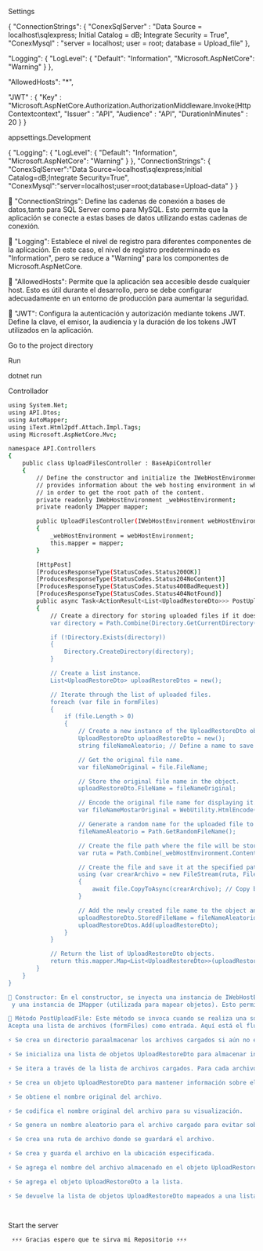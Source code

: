 
Settings

{
  "ConnectionStrings": {
    "ConexSqlServer" : "Data Source = localhost\\sqlexpress; Initial Catalog = dB; Integrate Security = True",
    "ConexMysql" : "server = localhost; user = root; database = Upload_file"
  },
  
  "Logging": {
    "LogLevel": {
      "Default": "Information",
      "Microsoft.AspNetCore": "Warning"
    }
  },
  
  "AllowedHosts": "*",

  "JWT" : {
    "Key" : "Microsoft.AspNetCore.Authorization.AuthorizationMiddleware.Invoke(HttpContextcontext",
    "Issuer" : "API",
    "Audience" : "API",
    "DurationInMinutes" : 20
  }
}

appsettings.Development

{
  "Logging": {
    "LogLevel": {
      "Default": "Information",
      "Microsoft.AspNetCore": "Warning"
    }
  },
  "ConnectionStrings": {
    "ConexSqlServer":"Data Source=localhost\\sqlexpress;Initial Catalog=dB;Integrate Security=True",
    "ConexMysql":"server=localhost;user=root;database=Upload-data"
  }
}


🧠 "ConnectionStrings": Define las cadenas de conexión a bases de datos,tanto para SQL Server como para MySQL.
 Esto permite que la aplicación se conecte a estas bases de datos utilizando estas cadenas de conexión.


🧠 "Logging": Establece el nivel de registro para diferentes componentes de la aplicación.
 En este caso, el nivel de registro predeterminado es "Information",
  pero se reduce a "Warning" para los componentes de Microsoft.AspNetCore.


🧠 "AllowedHosts": Permite que la aplicación sea accesible desde cualquier host. Esto es útil durante el desarrollo,
 pero se debe configurar adecuadamente en un entorno de producción para aumentar la seguridad.


🧠 "JWT": Configura la autenticación y autorización mediante tokens JWT. Define la clave, el emisor,
 la audiencia y la duración de los tokens JWT utilizados en la aplicación.

Go to the project directory

Run

dotnet run

Controllador

```bash
using System.Net;
using API.Dtos;
using AutoMapper;
using iText.Html2pdf.Attach.Impl.Tags;
using Microsoft.AspNetCore.Mvc;

namespace API.Controllers
{
    public class UploadFilesController : BaseApiController
    {
        // Define the constructor and initialize the IWebHostEnvironment variable, which
        // provides information about the web hosting environment in which an application runs,
        // in order to get the root path of the content.
        private readonly IWebHostEnvironment _webHostEnvironment;
        private readonly IMapper mapper;

        public UploadFilesController(IWebHostEnvironment webHostEnvironment, IMapper mapper)
        {
            _webHostEnvironment = webHostEnvironment;
            this.mapper = mapper;
        }

        [HttpPost]
        [ProducesResponseType(StatusCodes.Status200OK)]
        [ProducesResponseType(StatusCodes.Status204NoContent)]
        [ProducesResponseType(StatusCodes.Status400BadRequest)]
        [ProducesResponseType(StatusCodes.Status404NotFound)]
        public async Task<ActionResult<List<UploadRestoreDto>>> PostUploadFile(List<IFormFile> formFiles)
        {
            // Create a directory for storing uploaded files if it doesn't exist, and obtain the current working directory of the application.
            var directory = Path.Combine(Directory.GetCurrentDirectory(), "Uploads\\files");

            if (!Directory.Exists(directory))
            {
                Directory.CreateDirectory(directory);
            }

            // Create a list instance.
            List<UploadRestoreDto> uploadRestoreDtos = new();

            // Iterate through the list of uploaded files.
            foreach (var file in formFiles)
            {
                if (file.Length > 0)
                {
                    // Create a new instance of the UploadRestoreDto object.
                    UploadRestoreDto uploadRestoreDto = new();
                    string fileNameAleatorio; // Define a name to save the new uploaded file.

                    // Get the original file name.
                    var fileNameOriginal = file.FileName;

                    // Store the original file name in the object.
                    uploadRestoreDto.FileName = fileNameOriginal;

                    // Encode the original file name for displaying it.
                    var fileNameMostarOriginal = WebUtility.HtmlEncode(fileNameOriginal);

                    // Generate a random name for the uploaded file to prevent overwriting.
                    fileNameAleatorio = Path.GetRandomFileName();

                    // Create the file path where the file will be stored.
                    var ruta = Path.Combine(_webHostEnvironment.ContentRootPath, "Uploads\\files", fileNameAleatorio);

                    // Create the file and save it at the specified path.
                    using (var crearArchivo = new FileStream(ruta, FileMode.Create))
                    {
                        await file.CopyToAsync(crearArchivo); // Copy bytes from the current stream to another stream.
                    }

                    // Add the newly created file name to the object and then store it in the list.
                    uploadRestoreDto.StoredFileName = fileNameAleatorio;
                    uploadRestoreDtos.Add(uploadRestoreDto);
                }
            }

            // Return the list of UploadRestoreDto objects.
            return this.mapper.Map<List<UploadRestoreDto>>(uploadRestoreDtos);
        }
    }
}

🧠 Constructor: En el constructor, se inyecta una instancia de IWebHostEnvironment (que proporciona información sobre el entorno de alojamiento de la aplicación)
 y una instancia de IMapper (utilizada para mapear objetos). Esto permite acceder al entorno de alojamiento y al mapeo de objetos dentro del controlador.

🧠 Método PostUploadFile: Este método se invoca cuando se realiza una solicitud HTTP POST en la ruta del controlador. 
Acepta una lista de archivos (formFiles) como entrada. Aquí está el flujo de trabajo:

⚡️ Se crea un directorio paraalmacenar los archivos cargados si aún no existe.

⚡️ Se inicializa una lista de objetos UploadRestoreDto para almacenar información sobre los archivos cargados.

⚡️ Se itera a través de la lista de archivos cargados. Para cada archivo, se realiza lo siguiente:

⚡️ Se crea un objeto UploadRestoreDto para mantener información sobre el archivo.

⚡️ Se obtiene el nombre original del archivo.

⚡️ Se codifica el nombre original del archivo para su visualización.

⚡️ Se genera un nombre aleatorio para el archivo cargado para evitar sobrescribir archivos existentes.

⚡️ Se crea una ruta de archivo donde se guardará el archivo.

⚡️ Se crea y guarda el archivo en la ubicación especificada.

⚡️ Se agrega el nombre del archivo almacenado en el objeto UploadRestoreDto.

⚡️ Se agrega el objeto UploadRestoreDto a la lista.

⚡️ Se devuelve la lista de objetos UploadRestoreDto mapeados a una lista de la misma forma mediante AutoMapper.

  
```

Start the server

```bash
 ⚡️⚡️⚡️ Gracias espero que te sirva mi Repositorio ⚡️⚡️⚡️
```

